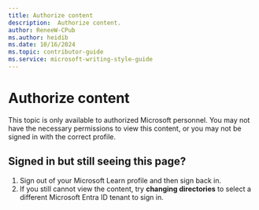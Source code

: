 ```yaml
---
title: Authorize content
description:  Authorize content.
author: ReneeW-CPub
ms.author: heidib
ms.date: 10/16/2024
ms.topic: contributor-guide
ms.service: microsoft-writing-style-guide
---
```


# Authorize content

This topic is only available to authorized Microsoft personnel. You may not have the necessary permissions to view this content, or you may not be signed in with the correct profile.

## Signed in but still seeing this page? 

1. Sign out of your Microsoft Learn profile and then sign back in. 
2. If you still cannot view the content, try **changing directories** to select a different Microsoft Entra ID tenant to sign in.